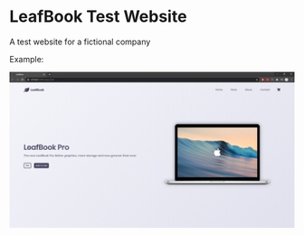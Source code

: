 # LeafBook Test Website
A test website for a fictional company

Example:

![LeafBook Example Image](example_images/example.png)
